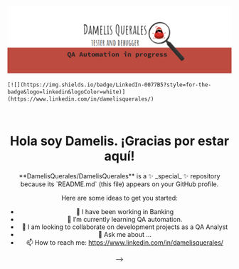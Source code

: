 <div id="header" align="center">
  <img decoding="async" 
src="https://github.com/DamelisQuerales/DamelisQuerales/blob/main/Githubbanner.PNG" 
width="800"/> 
</div>

    [![](https://img.shields.io/badge/LinkedIn-0077B5?style=for-the-badge&logo=linkedin&logoColor=white)](https://www.linkedin.com/in/damelisquerales/)
    
<div id="badges" align="center">
<img decoding="async" src="https://visitor-badge-reloaded.herokuapp.com/badge?page_id=noelianav91.noelianav91&color=00cf00" alt=""/>
<h1>
  Hola soy Damelis. ¡Gracias por estar aquí!
</h1>
**DamelisQuerales/DamelisQuerales** is a ✨ _special_ ✨ repository because its `README.md` (this file) appears on your GitHub profile.

Here are some ideas to get you started:

- 🔭 I have been working in Banking
- 🌱 I’m currently learning QA automation.
- 👯 I am looking to collaborate on development projects as a QA Analyst
- 💬 Ask me about ...
- 📫 How to reach me: https://www.linkedin.com/in/damelisquerales/
    

-->
